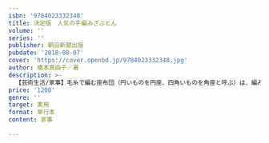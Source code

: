 ```yaml
---
isbn: '9784023332348'
title: 決定版　人気の手編みざぶとん
volume: ''
series: ''
publisher: 朝日新聞出版
pubdate: '2018-08-07'
cover: 'https://cover.openbd.jp/9784023332348.jpg'
author: 橋本真由子／著
description: >-
  【芸術生活/家事】毛糸で編む座布団（円いものを円座、四角いものを角座と呼ぶ）は、編み物愛好家に根強い人気。この本では、作品の完成度の高さに定評のある橋本真由子がつくる、昔ながらの定番デザインから新しい感覚のものまでバリエーション豊かに紹介。長く売れる一冊にしたい。
price: '1200'
genre: ''
target: 実用
format: 単行本
content: 家事

---
```

